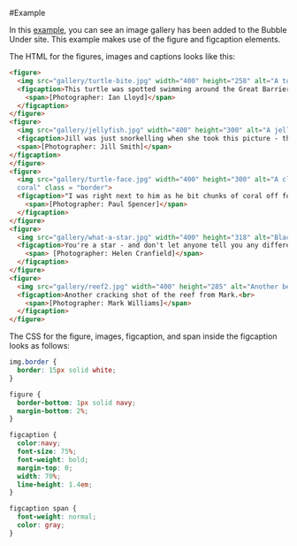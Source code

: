 
#Example

In this <a href="archives/bubbleunder/gallery.html" target="_ blank">example</a>, you can see an image gallery has been added to the Bubble Under site. This example makes use of the figure and figcaption elements.

The HTML for the figures, images and captions looks like this:
```html
<figure>
  <img src="gallery/turtle-bite.jpg" width="400" height="258" alt="A turtle swims comfortably among the coral, despite its old injury - a large shark bite on one side" class="border">
  <figcaption>This turtle was spotted swimming around the Great Barrier Reef (Queensland, Australia) quite gracefully despite having had a large chunk taken out of its right side, presumably in a shark attack.<br>
    <span>[Photographer: Ian Lloyd]</span>
  </figcaption>
</figure>
<figure>
  <img src="gallery/jellyfish.jpg" width="400" height="300" alt="A jellyfish flanked by smaller fish" class = "border">
  <figcaption>Jill was just snorkelling when she took this picture - the jellyfish was only a couple of feet under the surface, hence the light is excellent. Jill assures us that the jellyfish hadno "nasty, stingy, dangly bits"! <br>
  <span>[Photographer: Jill Smith]</span>
</figcaption>
</figure>
<figure>
  <img src="gallery/turtle-face.jpg" width="400" height="300" alt="A close-up, straight-on shot of a turtle feeding on the
  coral" class = "border">
  <figcaption>"I was right next to him as he bit chunks of coral off for dinner - what a sound!" So describes club member Paul who took this shot in Fiji.<br>
    <span>[Photographer: Paul Spencer]</span>
  </figcaption>
</figure>
<figure>
  <img src="gallery/what-a-star.jpg" width="400" height="318" alt="Black and white patterned starfish" class = "border">
  <figcaption>You're a star - and don't let anyone tell you any different!<br>
    <span> [Photographer: Helen Cranfield]</span>
  </figcaption>
</figure>
<figure>
  <img src="gallery/reef2.jpg" width="400" height="285" alt="Another beautiful example of the Great Barrier Reef" class = "border">
  <figcaption>Another cracking shot of the reef from Mark.<br>
    <span>[Photographer: Mark Williams]</span>
  </figcaption>
</figure>
```

The CSS for the figure, images, figcaption, and span inside the figcaption looks as follows:

```css
img.border {
  border: 15px solid white;
}

figure {
  border-bottom: 1px solid navy;
  margin-bottom: 2%;
}

figcaption {
  color:navy;
  font-size: 75%;
  font-weight: bold;
  margin-top: 0;
  width: 70%;
  line-height: 1.4em;
}

figcaption span {
  font-weight: normal;
  color: gray;
}
```
